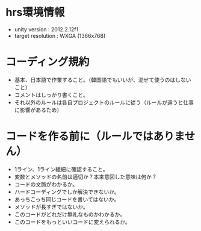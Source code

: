 # hrs環境情報

- unity version : 2012.2.12f1
- target resolution : WXGA (1366x768)

# コーディング規約

- 基本、日本語で作業すること。（韓国語でもいいが、混ぜて使うのはしないこと）
- コメントはしっかり書くこと。
- それ以外のルールは各自プロジェクトのルールに従う（ルールが違うと仕事に影響があるため）

# コードを作る前に（ルールではありません）

- 1ライン、1ライン繊細に確認すること。
- 変数とメソッドの名前は適切か？本来意図した意味は何か？
- コードの文脈がわかるか。
- ハードコーディングでしか解決できないか。
- あっちこっち同じコードを書いてはないか。
- メソッドが長すぎではないか。
- このコードがどれだけ無礼なものかわかるか。
- このコードをもっといいコードに変えられるか。

